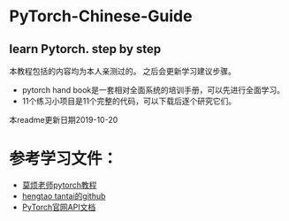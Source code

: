 # PyTorch-Chinese-Guide
learn Pytorch. step by step
---
本教程包括的内容均为本人亲测过的。
之后会更新学习建议步骤。

- pytorch hand book是一套相对全面系统的培训手册，可以先进行全面学习。
- 11个练习小项目是11个完整的代码，可以下载后逐个研究它们。

本readme更新日期2019-10-20

# 参考学习文件：
- [莫烦老师pytorch教程](https://morvanzhou.github.io/tutorials/machine-learning/torch/)
- [hengtao tantai的github](https://github.com/zergtant/pytorch-handbook)
- [PyTorch官网API文档](https://pytorch.org/docs/stable/torch.html)
